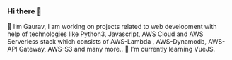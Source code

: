 ### Hi there 👋
🔭 I’m Gaurav, I am working on projects related to web development with help of technologies like Python3, Javascript, AWS Cloud and AWS Serverless stack which consists of AWS-Lambda , AWS-Dynamodb, AWS-API Gateway, AWS-S3 and many more..
 🌱 I’m currently learning VueJS.

<!--
**gaurav386i/gaurav386i** is a ✨ _special_ ✨ repository because its `README.md` (this file) appears on your GitHub profile.

Here are some ideas to get you started:

🔭 I’m Gaurav, I am working on projects related to web development with help of technologies like Python3, Javascript, AWS Cloud and AWS Serverless stack which consists of AWS-Lambda , AWS-Dynamodb, AWS-API Gateway, AWS-S3 and many more..
 🌱 I’m currently learning VueJS.
- 👯 I’m looking to collaborate on ...
- 🤔 I’m looking for help with ...
- 💬 Ask me about ...
- 📫 How to reach me: ...
- 😄 Pronouns: ...
- ⚡ Fun fact: ...
-->
